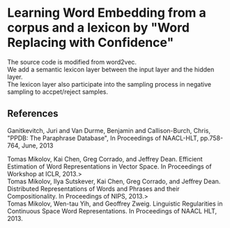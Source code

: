 # Learning Word Embedding from a corpus and a lexicon by "Word Replacing with Confidence"

The source code is modified from word2vec.    
We add a semantic lexicon layer between the input layer and the hidden layer.   
The lexicon layer also participate into the sampling process in negative sampling to accpet/reject samples.   

## References  
Ganitkevitch, Juri and Van Durme, Benjamin and Callison-Burch, Chris, "PPDB: The Paraphrase Database", In Proceedings of NAACL-HLT, pp.758-764, June, 2013    

Tomas Mikolov, Kai Chen, Greg Corrado, and Jeffrey Dean. Efficient Estimation of Word Representations in Vector Space. In Proceedings of Workshop at ICLR, 2013.>   
Tomas Mikolov, Ilya Sutskever, Kai Chen, Greg Corrado, and Jeffrey Dean. Distributed Representations of Words and Phrases and their Compositionality. In Proceedings of NIPS, 2013.>   
Tomas Mikolov, Wen-tau Yih, and Geoffrey Zweig. Linguistic Regularities in Continuous Space Word Representations. In Proceedings of NAACL HLT, 2013.   
